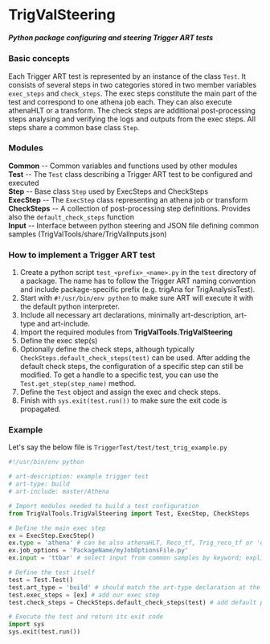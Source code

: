 # TrigValSteering
##### Python package configuring and steering Trigger ART tests


### Basic concepts
Each Trigger ART test is represented by an instance of the class `Test`. It consists of several steps in two categories
stored in two member variables `exec_steps` and `check_steps`. The exec steps constitute the main part of the
test and correspond to one athena job each. They can also execute athenaHLT or a transform. The check steps are
additional post-processing steps analysing and verifying the logs and outputs from the exec steps. All steps share
a common base class `Step`. 


### Modules
**Common** -- Common variables and functions used by other modules  
**Test** -- The `Test` class describing a Trigger ART test to be configured and executed  
**Step**  -- Base class `Step` used by ExecSteps and CheckSteps  
**ExecStep**  -- The `ExecStep` class representing an athena job or transform  
**CheckSteps**  -- A collection of post-processing step definitions. Provides also the `default_check_steps` function  
**Input**  -- Interface between python steering and JSON file defining common samples (TrigValTools/share/TrigValInputs.json)  


### How to implement a Trigger ART test
1. Create a python script `test_<prefix>_<name>.py` in the `test` directory of a package. The name has to follow the Trigger ART naming convention and include package-specific prefix (e.g. trigAna for TrigAnalysisTest).
1. Start with `#!/usr/bin/env python` to make sure ART will execute it with the default python interpreter.
1. Include all necessary art declarations, minimally art-description, art-type and art-include.
1. Import the required modules from **TrigValTools.TrigValSteering**
1. Define the exec step(s)
1. Optionally define the check steps, although typically `CheckSteps.default_check_steps(test)` can be used. After
adding the default check steps, the configuration of a specific step can still be modified. To get a handle to a
specific test, you  can use the `Test.get_step(step_name)` method.
1. Define the `Test` object and assign the exec and check steps.
1. Finish with `sys.exit(test.run())` to make sure the exit code is propagated.


### Example
Let's say the below file is `TriggerTest/test/test_trig_example.py`
```python
#!/usr/bin/env python

# art-description: example trigger test
# art-type: build
# art-include: master/Athena

# Import modules needed to build a test configuration
from TrigValTools.TrigValSteering import Test, ExecStep, CheckSteps

# Define the main exec step
ex = ExecStep.ExecStep()
ex.type = 'athena' # can be also athenaHLT, Reco_tf, Trig_reco_tf or 'other'
ex.job_options = 'PackageName/myJobOptionsFile.py'
ex.input = 'ttbar' # select input from common samples by keyword; explicit input is also possible

# Define the test itself
test = Test.Test()
test.art_type = 'build' # should match the art-type declaration at the top
test.exec_steps = [ex] # add our exec step
test.check_steps = CheckSteps.default_check_steps(test) # add default post-processing

# Execute the test and return its exit code
import sys
sys.exit(test.run())
```
